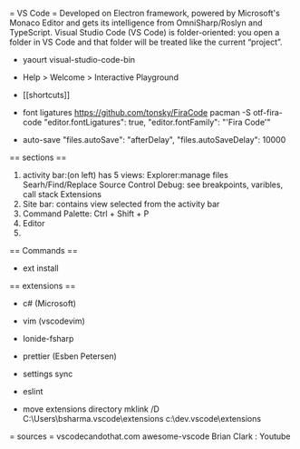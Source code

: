 = VS Code =
Developed on Electron framework, powered by Microsoft's Monaco Editor and gets its intelligence from OmniSharp/Roslyn and TypeScript.
Visual Studio Code (VS Code) is folder-oriented: you open a folder in VS Code and that folder will be treated like the current “project”.

* yaourt visual-studio-code-bin

* Help > Welcome > Interactive Playground

* [[shortcuts]]

* font ligatures
https://github.com/tonsky/FiraCode
pacman -S otf-fira-code
"editor.fontLigatures": true,
"editor.fontFamily": "'Fira Code'"

* auto-save
"files.autoSave": "afterDelay",
"files.autoSaveDelay": 10000

== sections ==
1. activity bar:(on left) has 5 views:
Explorer:manage files
Searh/Find/Replace
Source Control
Debug: see breakpoints, varibles, call stack
Extensions
2. Site bar: contains view selected from the activity bar
3. Command Palette: Ctrl + Shift + P
4. Editor
5.

== Commands ==
* ext install

== extensions ==
* c# (Microsoft)
* vim (vscodevim)
* Ionide-fsharp
* prettier (Esben Petersen)
* settings sync
* eslint

* move extensions directory
mklink /D C:\Users\bsharma\.vscode\extensions c:\dev\.vscode\extensions

= sources =
vscodecandothat.com
awesome-vscode
Brian Clark : Youtube
